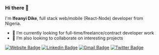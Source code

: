 ### Hi there 👋
I'm **Ifeanyi Dike**, full stack web/mobile (React-Node) developer from Nigeria.

- 🔭 I’m currently looking for full-time/freelance/contract developer work
- 👯 I’m also looking to collaborate on interesting projects

[![Website Badge](https://img.shields.io/badge/-Website-blue?style=for-the-badge&logo=Website&logoColor=white&link=https://ifeanyidesmonddike.web.app/)](https://ifeanyidesmonddike.web.app/)
[![Linkedin Badge](https://img.shields.io/badge/-LinkedIn-blue?style=for-the-badge&logo=Linkedin&logoColor=white&link=https://www.linkedin.com/in/ifeanyidesmonddike/)](https://www.linkedin.com/in/ifeanyidesmonddike/)
[![Gmail Badge](https://img.shields.io/badge/-Gmail-c14438?style=for-the-badge&logo=Gmail&logoColor=white&link=mailto:ifeanyidike87@gmail.com)](mailto:ifeanyidike87@gmail.com)
[![Twitter Badge](https://img.shields.io/badge/-Twitter-blue?style=for-the-badge&logo=Twitter&logoColor=white&link=https://www.twitter.com/ifeanyidike87)](https://www.twitter.com/ifeanyidike87)
